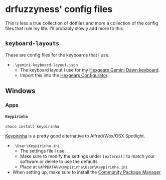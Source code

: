# drfuzzyness' config files

This is less a true collection of dotfiles and more a collection of the
config files that rule my life. I'll probably slowly add more to this.

## `keyboard-layouts`

These are config files for the keyboards that I use.

-   `.\gemini-keyboard-layout.json`
    -   The keyboard layout I use for my [Hexgears Gemini Dawn
        keyboard](https://kono.store/products/gemini-dawn).
    -   Import this into the [Hexgears
        Configurator](https://github.com/hexgears/configurator).

## Windows

### Apps

#### `Keypirinha`

``` {.ps1}
choco install keypirinha
```

[Keypirinha](https://keypirinha.com/index.html) is a pretty good
alternative to Alfred/Wox/OSX Spotlight.

-   `.\User\Keypirinha.ini`
    -   The settings file I use.
    -   Make sure to modify the settings under `[external]` to match
        your software or delete to use the defaults
    -   Place at `%APPDATA%\Keypirinha\User\Keypirinha.ini`
-   When setting up, make sure to install the [Community Package
    Manager](https://github.com/ueffel/Keypirinha-PackageControl)
